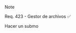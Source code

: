 >[!note]
>Req. 423 - Gestor de archivos ✅
>
>Hacer un submo

<!-- ✅ Este emoji está comentado y no se mostrará --> 